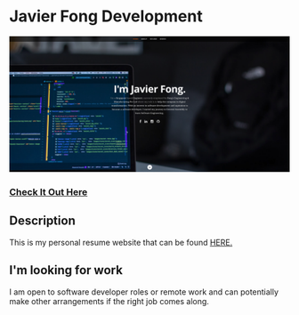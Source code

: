 # Javier Fong Development 
![ReactJS Resume Website](readme.jpg?raw=true "ReactJS Resume Website")
### <a href="http://timbakerdev.com/">Check It Out Here</a> 

## Description
This is my personal resume website that can be found <a href="https://redgreenblues.github.io/javier-development/">HERE.</a>

## I'm looking for work
I am open to software developer roles or remote work and can potentially make other arrangements if the right job comes along.

